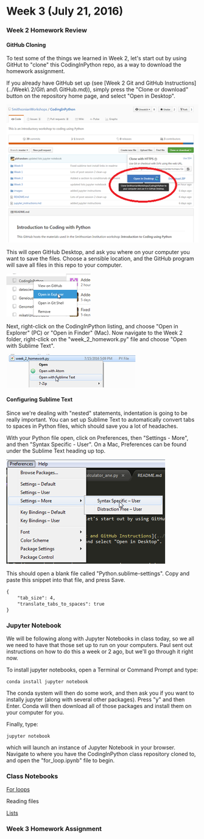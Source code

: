 # Week 3 (July 21, 2016)

### Week 2 Homework Review

#### GitHub Cloning

To test some of the things we learned in Week 2, let's start out by using GitHut to "clone" this CodingInPython repo, as a way to download the homework assignment.

If you already have GitHub set up (see [Week 2 Git and GitHub Instructions](../Week\ 2/Git\ and\ GitHub.md)), simply press the "Clone or download" button on the repository home page, and select "Open in Desktop". 

![Open in Desktop](../images/open_in_desktop.png)

This will open GitHub Desktop, and ask you where on your computer you want to save the files. Choose a sensible location, and the GitHub program will save all files in this repo to your computer.

![Open in Explorer](../images/open_in_explorer.png)

Next, right-click on the CodingInPython listing, and choose "Open in Explorer" (PC) or "Open in Finder" (Mac). Now navigate to the Week 2 folder, right-click on the "week_2_homework.py" file and choose "Open with Sublime Text".

![Open with Sublime](../images/open_with_sublime.png)

#### Configuring Sublime Text

Since we're dealing with "nested" statements, indentation is going to be really important. You can set up Sublime Text to automatically convert tabs to spaces in Python files, which should save you a lot of headaches.

With your Python file open, click on Preferences, then "Settings - More", and then "Syntax Specific - User". On a Mac, Preferences can be found under the Sublime Text heading up top.

![Syntax specific](../images/syntax_specific_settings.png)

This should open a blank file called "Python.sublime-settings". Copy and paste this snippet into that file, and press Save.

```
{
    "tab_size": 4,
    "translate_tabs_to_spaces": true
}
```

### Jupyter Notebook

We will be following along with Jupyter Notebooks in class today, so we all we need to have that those set up to run on your computers. Paul sent out instructions on how to do this a week or 2 ago, but we'll go through it right now.

To install jupyter notebooks, open a Terminal or Command Prompt and type:

```
conda install jupyter notebook
```

The conda system will then do some work, and then ask you if you want to instally jupyter (along with several other packages). Press "y" and then Enter. Conda will then download all of those packages and install them on your computer for you.

Finally, type:

```
jupyter notebook
```

which will launch an instance of Jupyter Notebook in your browser. Navigate to where you have the CodingInPython class repository cloned to, and open the "for_loop.ipynb" file to begin.

### Class Notebooks

[For loops](for_loops.ipynb)

Reading files

[Lists](Lists.ipynb)

### Week 3 Homework Assignment

